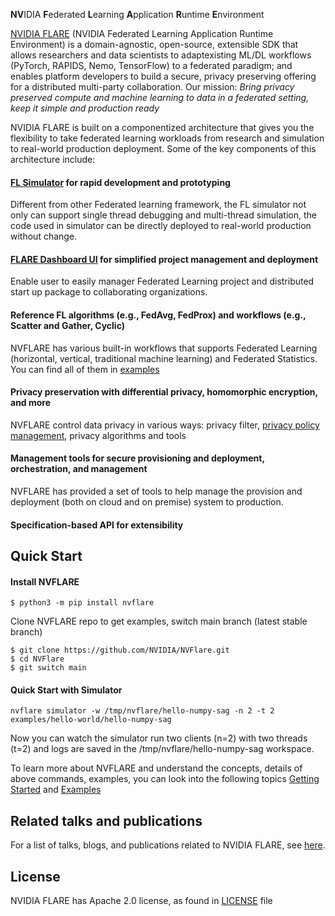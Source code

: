 **NV**IDIA **F**ederated **L**earning **A**pplication **R**untime **E**nvironment

[NVIDIA FLARE](https://nvflare.readthedocs.io/en/main/index.html) (NVIDIA Federated Learning Application Runtime Environment)
is a domain-agnostic, open-source, extensible SDK that allows researchers and data scientists to adaptexisting 
ML/DL workflows (PyTorch, RAPIDS, Nemo, TensorFlow) to a federated paradigm; and enables platform developers to build a 
secure, privacy preserving offering for a distributed multi-party collaboration. 
Our mission: _Bring privacy preserved compute and machine learning to data in a federated setting, keep it simple and production ready_

NVIDIA FLARE is built on a componentized architecture that gives you the flexibility to take federated learning workloads 
from research and simulation to real-world production deployment. Some of the key components of this architecture include:

#### [FL Simulator](https://nvflare.readthedocs.io/en/main/user_guide/fl_simulator.html) for rapid development and prototyping

Different from other Federated learning framework, the FL simulator not only can support single thread debugging and multi-thread simulation,
the code used in simulator can be directly deployed to real-world production without change. 

#### [FLARE Dashboard UI](https://nvflare.readthedocs.io/en/main/user_guide/dashboard_ui.html) for simplified project management and deployment  

Enable user to easily manager Federated Learning project and distributed start up package to collaborating organizations. 

#### Reference FL algorithms (e.g., FedAvg, FedProx) and workflows (e.g., Scatter and Gather, Cyclic)

NVFLARE has various built-in workflows that supports Federated Learning (horizontal, vertical, traditional machine learning) 
and Federated Statistics. You can find all of them in [examples](https://github.com/NVIDIA/NVFlare/tree/dev/examples)

#### Privacy preservation with differential privacy, homomorphic encryption, and more

 NVFLARE control data privacy in various ways: privacy filter, [privacy policy management](https://nvflare.readthedocs.io/en/main/user_guide/site_policy_management.html), 
 privacy algorithms and tools 

#### Management tools for secure provisioning and deployment, orchestration, and management

NVFLARE has provided a set of tools to help manage the provision and deployment (both on cloud and on premise) system to production.  

#### Specification-based API for extensibility

## Quick Start

#### Install NVFLARE
```
$ python3 -m pip install nvflare
```
Clone NVFLARE repo to get examples, switch main branch (latest stable branch)
```
$ git clone https://github.com/NVIDIA/NVFlare.git
$ cd NVFlare
$ git switch main
```

#### **Quick Start with Simulator**

```
nvflare simulator -w /tmp/nvflare/hello-numpy-sag -n 2 -t 2 examples/hello-world/hello-numpy-sag
```
Now you can watch the simulator run two clients (n=2) with two threads (t=2) and logs are saved in the /tmp/nvflare/hello-numpy-sag workspace.

To learn more about NVFLARE and understand the concepts, details of above commands, examples, you can look into the following topics [Getting Started](https://nvflare.readthedocs.io/en/main/getting_started.html) and  [Examples](https://github.com/NVIDIA/NVFlare/tree/main/examples/)

## Related talks and publications

For a list of talks, blogs, and publications related to NVIDIA FLARE, see [here](docs/publications_and_talks.md).

## License

NVIDIA FLARE has Apache 2.0 license, as found in [LICENSE](https://github.com/NVIDIA/NVFlare/blob/dev/LICENSE) file 
 

